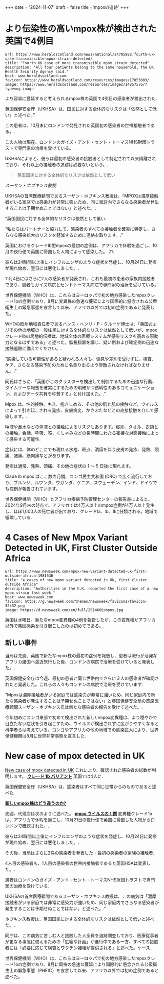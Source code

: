 +++
date = '2024-11-07'
draft = false
title ='mpoxの追跡'
+++

# より伝染性の高いmpox株が検出された英国で4例目
```cardlink
url: https://www.heraldscotland.com/news/national/24705988.fourth-uk-case-transmissible-mpox-strain-detected/
title: "Fourth UK case of more transmissible mpox strain detected"
description: "All four patients belong to the same household, the UK Health Security Agency said."
host: www.heraldscotland.com
favicon: https://www.heraldscotland.com/resources/images/17853003/
image: https://www.heraldscotland.com/resources/images/14857576/?type=og-image
```

より容易に蔓延すると考えられるmpox株の英国で4例目の感染者が検出された.

英国保健安全庁（UKHSA）は、国民に対する全体的なリスクは「依然として低い」と述べた。”.

この患者は、10月末にロンドンで発見された英国初の感染者の世帯接触者である。.

この人物は現在、ロンドンのガイズ・アンド・セント・トーマスNHS財団トラストで専門家の治療を受けている。.

UKHSAによると、彼らは最初の感染者の接触者として特定されて以来隔離されており、それ以上の接触者の追跡は必要ないという。.

> 英国国民に対する全体的なリスクは依然として低い

_スーザン・ホプキンス教授_

UKHSAの首席医療顧問であるスーザン・ホプキンス教授は、「MPOXは濃厚接触者がいる家庭では感染力が非常に強いため、同じ家庭内でさらなる感染者が発生することは予期せぬことではない」と述べた。.

“英国国民に対する全体的なリスクは依然として低い.

“私たちはパートナーと協力して、感染者のすべての接触者を確実に特定し、さらなる感染拡大のリスクを軽減するために連絡を取ります。.”

英国におけるクレードIb型mpoxの最初の症例は、アフリカで休暇を過ごし、10月の夜行便で英国に帰国した人物によって感染した。 21.

彼らは24時間以上後にインフルエンザのような症状を発症し、10月24日に発疹が現れ始め、翌日には悪化しました。.

11月4日にはさらに2人の感染者が発表され、これも最初の患者の家族内接触者であり、患者もガイズ病院とセントトーマス病院で専門家の治療を受けている。’.

世界保健機関（WHO）は、これらはヨーロッパで初の地方感染したmpoxクレード1bの症例であり、8月に変異株の急速な蔓延により国際的に懸念される公衆衛生上の緊急事態を宣言して以来、アフリカ以外では初の症例であると発表した。.

WHOの欧州地域責任者であるハンス・ヘンリ・P・クルーゲ博士は、「英国およびその他の地域の一般住民に対する全体的なリスクは依然として低いが、mpoxクレードIbの局地的伝播は、地域全体の医療システムが感染リスクを高める原動力となるはずである」と述べた。監視措置を講じ、疑い例および確定例の迅速な接触追跡に備えてください。.

“感染している可能性があると疑われる人々も、偏見や差別を受けずに、検査、ケア、さらなる感染予防のために名乗り出るよう奨励されなければなりません。.”

同氏はさらに、「英国がこのクラスターを検出して制御するための迅速な行動、タイムリーな報告を確実にするための明確かつ透明性のあるコミュニケーション、およびデータ共有を称賛する」と付け加えた。.”

Mpox は、性的接触、キス、抱きしめる、その他の肌と肌の接触など、ウイルスによって引き起こされる発疹、皮膚病変、かさぶたなどとの直接接触を介して感染します。.

唾液や鼻水などの体液との接触によるリスクもあります。寝具、タオル、衣類との接触。会話、呼吸、咳、くしゃみなどの長時間にわたる密接な対面接触によって感染する可能性.

症状には、体のどこにでも現れる水疱、斑点、潰瘍を伴う皮膚の発疹、発熱、頭痛、腰痛、筋肉痛などがあります。.

発疹は通常、発熱、頭痛、その他の症状の 1 ～ 5 日後に現れます。.

Clade Ib mpox はここ数カ月間、コンゴ民主共和国 (DRC) で広く流行しており、ブルンジ、ルワンダ、ウガンダ、ケニア、スウェーデン、インド、ドイツでも症例が報告されています。.

世界保健機関（WHO）とアフリカ疾病予防管理センターの報告書によると、2024年9月末の時点で、アフリカでは4万人以上のmpox症例が4万人以上発生し、ほぼ1,000人の死亡者が出ており、クレードIa、Ib、IIに分類される。地域で循環している.
# 4 Cases of New Mpox Variant Detected in UK, First Cluster Outside Africa

```cardlink
url: https://www.newsweek.com/mpox-new-variant-detected-uk-first-outside-africa-1981636
title: "4 cases of new mpox variant detected in UK, first cluster outside Africa"
description: "Authorities in the U.K. reported the first case of a new mpox strain last week."
host: www.newsweek.com
favicon: https://g.newsweek.com/themes/newsweek/favicons/favicon-32x32.png
image: https://d.newsweek.com/en/full/2514600/mpox.jpg
```

英国は水曜日、新たなmpox変異種の4例を報告したが、この変異種がアフリカ以外で集団感染を引き起こしたのは初めてである。.

## 新しい事件

当局は先週、英国で新たなmpox株の最初の症例を報告し、患者は流行が活発なアフリカ諸国へ最近旅行した後、ロンドンの病院で治療を受けていると発表した。.

英国保健安全庁は今週、最初の患者と同じ世帯内でさらに３人の感染者が確認されたと発表した。これらの人々もロンドンの病院で治療を受けています.

"Mpoxは濃厚接触者がいる家庭では感染力が非常に強いため、同じ家庭内で新たな感染者が発生することは予期せぬことではない」と英国保健安全局の首席医療顧問スーザン・ホプキンス氏は新たな感染者の報告を受けて述べた。.

今年初めにコンゴ東部で初めて検出された新しいmpox変異種は、より穏やかで目立たない症状を引き起こすため、ウイルスが検出されずに広がりやすくなると科学者らは考えている。コンゴやアフリカの他の地域での感染拡大により、世界保健機関は8月に世界非常事態を宣言した.


# New case of mpox detected in UK

[New case of mpox detected in UK](https://www.msn.com/en-gb/news/uknews/new-case-of-mpox-detected-in-uk/ar-AA1tCZOJ?ocid=BingNewsVerp)
これにより、確認された感染者の総数が判明します。 [**クレード 1b バリアント**](https://news.sky.com/topic/mpox-11271) 英国では4人に.

英国保健安全庁（UKHSA）は、感染者はすべて同じ世帯からのものであると述べた.

[**新しいmpox株はどう違うのか?**](https://news.sky.com/story/how-is-new-strain-of-mpox-found-in-uk-different-to-what-weve-had-before-13244801)

先週、代理店は次のように述べた。 [**mpox ウイルスの 1 例**](https://news.sky.com/story/mpox-first-case-of-clade-1b-strain-detected-in-london-13244771) 変異種クレード1bは、アフリカで休暇を過ごし、10月21日の夜行便で英国に帰国した人物からロンドンで確認された。.

彼らは24時間以上後にインフルエンザのような症状を発症し、10月24日に発疹が現れ始め、翌日には悪化しました。.

その後、当局はさらに2件の感染者を発表した - 最初の感染者の家族の接触者.

4人目の感染者も、1人目の感染者の世帯内接触者であると英国HSAは発表した。.

患者はロンドンのガイズ・アンド・セント・トーマスNHS財団トラストで専門家の治療を受けている.

UKHSAの首席医療顧問であるスーザン・ホプキンス教授は、この病気は「濃厚接触者がいる家庭では非常に感染力が強いため、同じ家庭内でさらなる感染者が発生することは予期せぬことではない」と述べた。."

ホプキンス教授は、英国国民に対する全体的なリスクは依然として低いと述べた。.

同庁は、この病気に苦しむ人と接触した人全員を追跡調査しており、医療従事者が更なる事態に備えるための「広範な計画」が進行中である一方、すべての接触者には「必要に応じて検査とワクチン接種が提供される」と述べた。ケース.

世界保健機関（WHO）は、これらはヨーロッパで初の地方感染したmpoxクレード1bの症例であり、8月に同株の急速な蔓延により国際的に懸念される公衆衛生上の緊急事態（PHEIC）を宣言して以来、アフリカ以外では初の症例であると述べた。.

